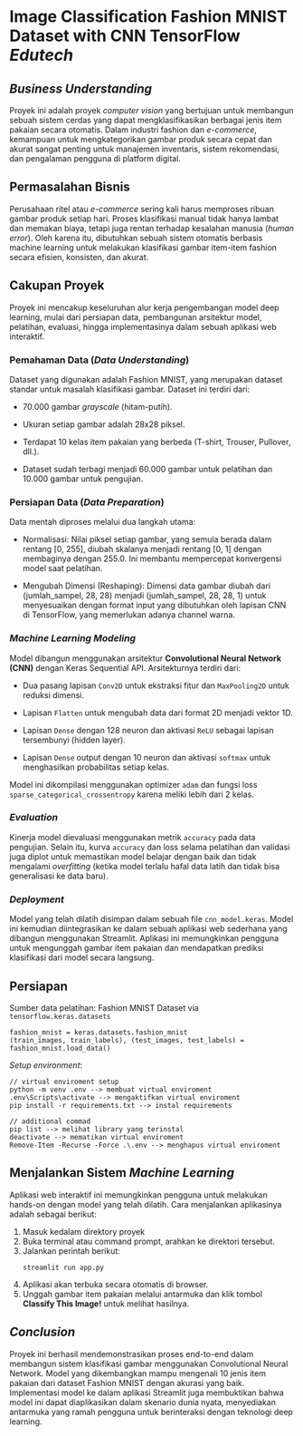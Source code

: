 # Image Classification Fashion MNIST Dataset with CNN TensorFlow *Edutech*

## ***Business Understanding***
Proyek ini adalah proyek *computer vision* yang bertujuan untuk membangun sebuah sistem cerdas yang dapat mengklasifikasikan berbagai jenis item pakaian secara otomatis. Dalam industri fashion dan *e-commerce*, kemampuan untuk mengkategorikan gambar produk secara cepat dan akurat sangat penting untuk manajemen inventaris, sistem rekomendasi, dan pengalaman pengguna di platform digital.

## **Permasalahan Bisnis**
Perusahaan ritel atau *e-commerce* sering kali harus memproses ribuan gambar produk setiap hari. Proses klasifikasi manual tidak hanya lambat dan memakan biaya, tetapi juga rentan terhadap kesalahan manusia (*human error*). Oleh karena itu, dibutuhkan sebuah sistem otomatis berbasis machine learning untuk melakukan klasifikasi gambar item-item fashion secara efisien, konsisten, dan akurat.


## **Cakupan Proyek**
Proyek ini mencakup keseluruhan alur kerja pengembangan model deep learning, mulai dari persiapan data, pembangunan arsitektur model, pelatihan, evaluasi, hingga implementasinya dalam sebuah aplikasi web interaktif.

### Pemahaman Data (*Data Understanding*)
Dataset yang digunakan adalah Fashion MNIST, yang merupakan dataset standar untuk masalah klasifikasi gambar. Dataset ini terdiri dari:

- 70.000 gambar *grayscale* (hitam-putih).

- Ukuran setiap gambar adalah 28x28 piksel.

- Terdapat 10 kelas item pakaian yang berbeda (T-shirt, Trouser, Pullover, dll.).

- Dataset sudah terbagi menjadi 60.000 gambar untuk pelatihan dan 10.000 gambar untuk pengujian.

### Persiapan Data (*Data Preparation*)
Data mentah diproses melalui dua langkah utama:

- Normalisasi: Nilai piksel setiap gambar, yang semula berada dalam rentang [0, 255], diubah skalanya menjadi rentang [0, 1] dengan membaginya dengan 255.0. Ini membantu mempercepat konvergensi model saat pelatihan.

- Mengubah Dimensi (Reshaping): Dimensi data gambar diubah dari (jumlah_sampel, 28, 28) menjadi (jumlah_sampel, 28, 28, 1) untuk menyesuaikan dengan format input yang dibutuhkan oleh lapisan CNN di TensorFlow, yang memerlukan adanya channel warna.


### *Machine Learning Modeling*
Model dibangun menggunakan arsitektur **Convolutional Neural Network (CNN)** dengan Keras Sequential API. Arsitekturnya terdiri dari:

- Dua pasang lapisan `Conv2D` untuk ekstraksi fitur dan `MaxPooling2D` untuk reduksi dimensi.

- Lapisan `Flatten` untuk mengubah data dari format 2D menjadi vektor 1D.

- Lapisan `Dense` dengan 128 neuron dan aktivasi `ReLU` sebagai lapisan tersembunyi (hidden layer).

- Lapisan `Dense` output dengan 10 neuron dan aktivasi `softmax` untuk menghasilkan probabilitas setiap kelas.

Model ini dikompilasi menggunakan optimizer `adam` dan fungsi loss `sparse_categorical_crossentropy` karena meliki lebih dari 2 kelas.

### *Evaluation*
Kinerja model dievaluasi menggunakan metrik `accuracy` pada data pengujian. Selain itu, kurva `accuracy` dan loss selama pelatihan dan validasi juga diplot untuk memastikan model belajar dengan baik dan tidak mengalami *overfitting* (ketika model terlalu hafal data latih dan tidak bisa generalisasi ke data baru).

### *Deployment*
Model yang telah dilatih disimpan dalam sebuah file `cnn_model.keras`. Model ini kemudian diintegrasikan ke dalam sebuah aplikasi web sederhana yang dibangun menggunakan Streamlit. Aplikasi ini memungkinkan pengguna untuk mengunggah gambar item pakaian dan mendapatkan prediksi klasifikasi dari model secara langsung.

## **Persiapan**

Sumber data pelatihan: 
Fashion MNIST Dataset via `tensorflow.keras.datasets`
```
fashion_mnist = keras.datasets.fashion_mnist
(train_images, train_labels), (test_images, test_labels) = fashion_mnist.load_data()
```

*Setup environment*:
```
// virtual enviroment setup
python -m venv .env --> membuat virtual enviroment
.env\Scripts\activate --> mengaktifkan virtual enviroment
pip install -r requirements.txt --> instal requirements

// additional commad
pip list --> melihat library yang terinstal
deactivate --> mematikan virtual enviroment
Remove-Item -Recurse -Force .\.env --> menghapus virtual enviroment
```


## **Menjalankan Sistem *Machine Learning***
Aplikasi web interaktif ini memungkinkan pengguna untuk melakukan hands-on dengan model yang telah dilatih.
Cara menjalankan aplikasinya adalah sebagai berikut:

1. Masuk kedalam direktory proyek
2. Buka terminal atau command prompt, arahkan ke direktori tersebut.
3. Jalankan perintah berikut:
   ```
   streamlit run app.py
   ```
4. Aplikasi akan terbuka secara otomatis di browser.
5. Unggah gambar item pakaian melalui antarmuka dan klik tombol **Classify This Image!** untuk melihat hasilnya.


## ***Conclusion***
Proyek ini berhasil mendemonstrasikan proses end-to-end dalam membangun sistem klasifikasi gambar menggunakan Convolutional Neural Network. Model yang dikembangkan mampu mengenali 10 jenis item pakaian dari dataset Fashion MNIST dengan akurasi yang baik. Implementasi model ke dalam aplikasi Streamlit juga membuktikan bahwa model ini dapat diaplikasikan dalam skenario dunia nyata, menyediakan antarmuka yang ramah pengguna untuk berinteraksi dengan teknologi deep learning.